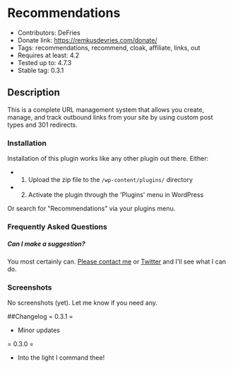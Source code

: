 # Recommendations

* Contributors: DeFries
* Donate link: https://remkusdevries.com/donate/
* Tags: recommendations, recommend, cloak, affiliate, links, out
* Requires at least: 4.2
* Tested up to: 4.7.3
* Stable tag: 0.3.1

## Description

This is a complete URL management system that allows you create, manage, and track outbound links from your site by using custom post types and 301 redirects.

### Installation

Installation of this plugin works like any other plugin out there. Either:

* 1. Upload the zip file to the `/wp-content/plugins/` directory
* 2. Activate the plugin through the 'Plugins' menu in WordPress

Or search for "Recommendations" via your plugins menu.

### Frequently Asked Questions

##### Can I make a suggestion?

You most certainly can. [Please contact me](https://remkusdevries.com/contact/ "Please contact me") or [Twitter](http://twitter.com/DeFries "My Twitter Account") and I'll see what I can do.


### Screenshots

No screenshots (yet). Let me know if you need any.

##Changelog
= 0.3.1 =
* Minor updates

= 0.3.0 =
* Into the light I command thee!


